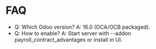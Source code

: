 # FAQ

- Q: Which Odoo version? A: 16.0 (OCA/OCB packaged).
- Q: How to enable? A: Start server with --addon payroll_contract_advantages or install in UI.
